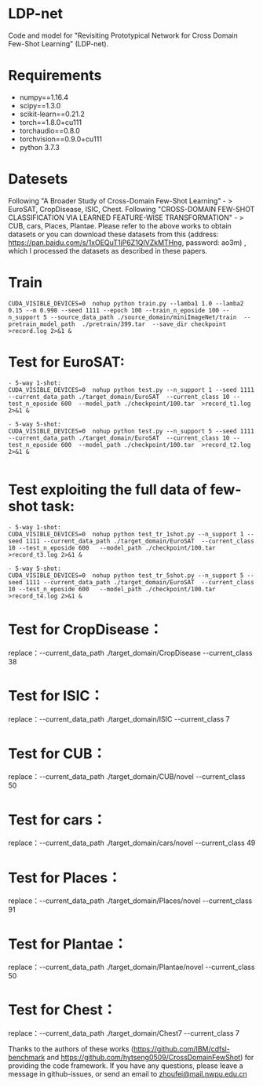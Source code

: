 # LDP-net
Code and model for "Revisiting Prototypical Network for Cross Domain Few-Shot Learning" (LDP-net).

# Requirements
- numpy==1.16.4
- scipy==1.3.0
- scikit-learn==0.21.2
- torch==1.8.0+cu111
- torchaudio==0.8.0
- torchvision==0.9.0+cu111
- python 3.7.3

# Datesets
Following "A Broader Study of Cross-Domain Few-Shot Learning" - > EuroSAT, CropDisease, ISIC, Chest.
Following "CROSS-DOMAIN FEW-SHOT CLASSIFICATION VIA LEARNED FEATURE-WISE TRANSFORMATION"  - > CUB, cars, Places, Plantae.
Please refer to the above works to obtain datasets or you can download these datasets from this (address: https://pan.baidu.com/s/1xOEQuT1jP6Z1QIVZkMTHng,
password: ao3m) , which I processed the datasets as described in these papers.

# Train
```
CUDA_VISIBLE_DEVICES=0  nohup python train.py --lamba1 1.0 --lamba2 0.15 --m 0.998 --seed 1111 --epoch 100 --train_n_eposide 100 --n_support 5 --source_data_path ./source_domain/miniImageNet/train  --pretrain_model_path  ./pretrain/399.tar  --save_dir checkpoint >record.log 2>&1 &

```

# Test for EuroSAT:
```
- 5-way 1-shot:
CUDA_VISIBLE_DEVICES=0  nohup python test.py --n_support 1 --seed 1111 --current_data_path ./target_domain/EuroSAT  --current_class 10 --test_n_eposide 600  --model_path ./checkpoint/100.tar  >record_t1.log 2>&1 &

- 5-way 5-shot:
CUDA_VISIBLE_DEVICES=0  nohup python test.py --n_support 5 --seed 1111 --current_data_path ./target_domain/EuroSAT  --current_class 10 --test_n_eposide 600  --model_path ./checkpoint/100.tar  >record_t2.log 2>&1 &


```
# Test exploiting the full data of few-shot task:

```
- 5-way 1-shot:
CUDA_VISIBLE_DEVICES=0  nohup python test_tr_1shot.py --n_support 1 --seed 1111 --current_data_path ./target_domain/EuroSAT  --current_class 10 --test_n_eposide 600   --model_path ./checkpoint/100.tar  >record_t3.log 2>&1 &

- 5-way 5-shot:
CUDA_VISIBLE_DEVICES=0  nohup python test_tr_5shot.py --n_support 5 --seed 1111 --current_data_path ./target_domain/EuroSAT  --current_class 10 --test_n_eposide 600   --model_path ./checkpoint/100.tar  >record_t4.log 2>&1 &

```


# Test for CropDisease：
replace：--current_data_path ./target_domain/CropDisease  --current_class 38  

# Test for ISIC：
replace：--current_data_path ./target_domain/ISIC --current_class 7

# Test for CUB：
replace：--current_data_path ./target_domain/CUB/novel  --current_class 50

# Test for cars：
replace：--current_data_path ./target_domain/cars/novel  --current_class 49

# Test for Places：
replace：--current_data_path ./target_domain/Places/novel  --current_class 91

# Test for Plantae：
replace：--current_data_path ./target_domain/Plantae/novel  --current_class 50

# Test for Chest：
replace：--current_data_path ./target_domain/Chest7  --current_class 7


Thanks to the authors of these works (https://github.com/IBM/cdfsl-benchmark and https://github.com/hytseng0509/CrossDomainFewShot) for providing the code framework. If you have any questions, please leave a message in github-issues, or send an email to zhoufei@mail.nwpu.edu.cn

